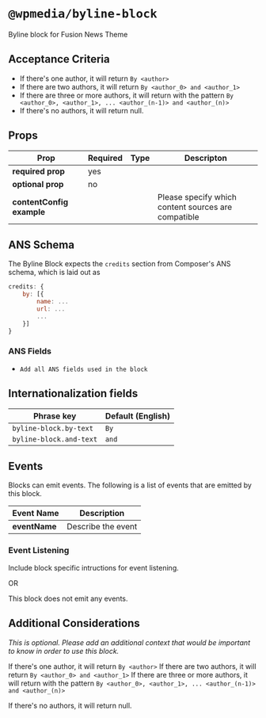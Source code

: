 # `@wpmedia/byline-block`

Byline block for Fusion News Theme

## Acceptance Criteria
- If there's one author, it will return `By <author>`
- If there are two authors, it will return `By <author_0> and <author_1>`
- If there are three or more authors, it will return with the pattern `By <author_0>, <author_1>, ... <author_(n-1)> and <author_(n)>`
- If there's no authors, it will return null.

## Props
| **Prop** | **Required** | **Type** | **Descripton** |
|---|---|---|---|
| **required prop** | yes | | |
| **optional prop** | no | | |
| **contentConfig example** | | | Please specify which content sources are compatible |

## ANS Schema
The Byline Block expects the `credits` section from Composer's ANS schema, which is laid out as

```js
credits: {
    by: [{
        name: ...
        url: ...
        ...
    }]
}
```

### ANS Fields
- `Add all ANS fields used in the block`

## Internationalization fields
| Phrase key | Default (English) |
|---|---|
|`byline-block.by-text`|`By`|
|`byline-block.and-text`|`and`|

## Events
Blocks can emit events. The following is a list of events that are emitted by this block.

| **Event Name** | **Description** |
|---|---|
| **eventName** | Describe the event |

### Event Listening
Include block specific intructions for event listening.

OR

This block does not emit any events.

## Additional Considerations
_This is optional. Please add an additional context that would be important to know in order to use this block._



If there's one author, it will return `By <author>`
If there are two authors, it will return `By <author_0> and <author_1>`
If there are three or more authors, it will return with the pattern `By <author_0>, <author_1>, ... <author_(n-1)> and <author_(n)>`

If there's no authors, it will return null.
